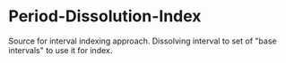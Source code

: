 # Period-Dissolution-Index
Source for interval indexing approach. Dissolving interval to set of "base intervals" to use it for index. 

